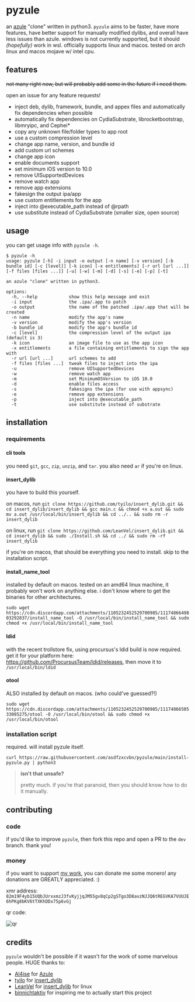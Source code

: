 # pyzule
an [azule](https://github.com/Al4ise/Azule) "clone" written in python3. `pyzule` aims to be faster, have more features, have better support for manually modified dylibs, and overall have less issues than azule. windows is not currently supported, but it should *(hopefully)* work in wsl. officially supports linux and macos. tested on arch linux and macos mojave w/ intel cpu.

## features
~~not many right now, but will probably add some in the future if i need them.~~

open an issue for any feature requests!

- inject deb, dylib, framework, bundle, and appex files and automatically fix dependencies when possible
- automatically fix dependencies on CydiaSubstrate, librocketbootstrap, libmryipc, and Cephei*
- copy any unknown file/folder types to app root
- use a custom compression level
- change app name, version, and bundle id
- add custom url schemes
- change app icon
- enable documents support
- set minimum iOS version to 10.0
- remove UISupportedDevices
- remove watch app
- remove app extensions
- fakesign the output ipa/app
- use custom entitlements for the app
- inject into @executable_path instead of @rpath
- use substitute instead of CydiaSubstrate (smaller size, open source)

## usage
you can get usage info with `pyzule -h`.

```
$ pyzule -h
usage: pyzule [-h] -i input -o output [-n name] [-v version] [-b bundle id] [-c [level]] [-k icon] [-x entitlements] [-r url [url ...]] [-f files [files ...]] [-u] [-w] [-m] [-d] [-s] [-e] [-p] [-t]

an azule "clone" written in python3.

options:
  -h, --help            show this help message and exit
  -i input              the .ipa/.app to patch
  -o output             the name of the patched .ipa/.app that will be created
  -n name               modify the app's name
  -v version            modify the app's version
  -b bundle id          modify the app's bundle id
  -c [level]            the compression level of the output ipa (default is 3)
  -k icon               an image file to use as the app icon
  -x entitlements       a file containing entitlements to sign the app with
  -r url [url ...]      url schemes to add
  -f files [files ...]  tweak files to inject into the ipa
  -u                    remove UISupportedDevices
  -w                    remove watch app
  -m                    set MinimumOSVersion to iOS 10.0
  -d                    enable files access
  -s                    fakesigns the ipa (for use with appsync)
  -e                    remove app extensions
  -p                    inject into @executable_path
  -t                    use substitute instead of substrate
```

## installation

### requirements

#### cli tools
you need `git`, `gcc`, `zip`, `unzip`, and `tar`. you also need `ar` if you're on linux.

#### insert_dylib
you have to build this yourself.

on macos, run `git clone https://github.com/tyilo/insert_dylib.git && cd insert_dylib/insert_dylib && gcc main.c && chmod +x a.out && sudo mv a.out /usr/local/bin/insert_dylib && cd ../.. && sudo rm -r insert_dylib`

on linux, run `git clone https://github.com/LeanVel/insert_dylib.git && cd insert_dylib && sudo ./Install.sh && cd ../ && sudo rm -rf insert_dylib`

if you're on macos, that should be everything you need to install. skip to the installation script.

#### install_name_tool
installed by default on macos. tested on an amd64 linux machine, it probably won't work on anything else. i don't know where to get the binaries for other architectures.

`sudo wget https://cdn.discordapp.com/attachments/1105232452529700985/1117486649803292837/install_name_tool -O /usr/local/bin/install_name_tool && sudo chmod +x /usr/local/bin/install_name_tool`

#### ldid

with the recent trollstore fix, using procursus's ldid build is now required. get it for your platform here: https://github.com/ProcursusTeam/ldid/releases, then move it to `/usr/local/bin/ldid`

#### otool
ALSO installed by default on macos. (who could've guessed?!)

`sudo wget https://cdn.discordapp.com/attachments/1105232452529700985/1117486650533085275/otool -O /usr/local/bin/otool && sudo chmod +x /usr/local/bin/otool`

### installation script
required. will install pyzule itself.

`curl https://raw.githubusercontent.com/asdfzxcvbn/pyzule/main/install-pyzule.py | python3`

> **isn't that unsafe?**
> 
> pretty much. if you're that paranoid, then you should know how to do it manually.

## contributing

### code
if you'd like to improve `pyzule`, then fork this repo and open a PR to the `dev` branch. thank you!

### money
if you want to support [my work](https://github.com/asdfzxcvbn?tab=repositories), you can donate me some monero! any donations are GREATLY appreciated. :)

xmr address: `82m19F4yb15UQbJUrxxmzJ3fvKyjjqJM55gv8qCp2gSTgo3D8avzNJJQ6tREGVKA7VUUJE6hPKg8bKV6tTXKhDDx75p6vGj`

qr code:

![qr](https://user-images.githubusercontent.com/109937991/227786784-28eaf0a1-9d17-4fc5-8c1c-f017fd62cfad.png)

## credits
`pyzule` wouldn't be possible if it wasn't for the work of some marvelous people. HUGE thanks to:

- [Al4ise](https://github.com/Al4ise) for [Azule](https://github.com/Al4ise/Azule)
- [tyilo](https://github.com/tyilo) for [insert_dylib](https://github.com/tyilo/insert_dylib)
- [LeanVel](https://github.com/LeanVel) for [insert_dylib](https://github.com/LeanVel/insert_dylib) for linux
- [binnichtaktiv](https://github.com/binnichtaktiv) for inspiring me to actually start this project

